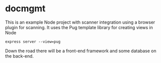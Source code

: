 # docmgmt

This is an example Node project with scanner integration using a browser plugin for scanning. It uses the Pug template library for creating views in Node

    express server --view=pug

Down the road there will be a front-end framework and some database on the back-end.
